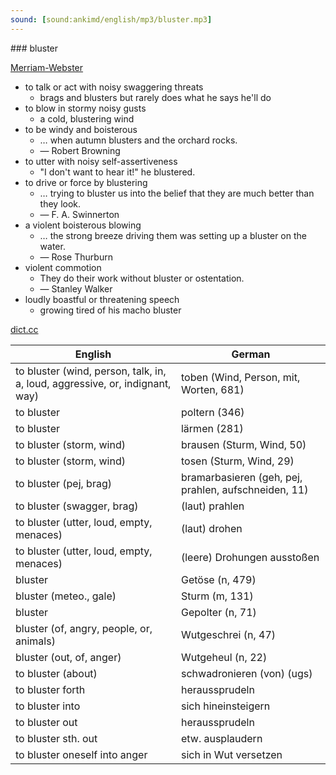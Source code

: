 ```yaml
---
sound: [sound:ankimd/english/mp3/bluster.mp3]
---
```


\### bluster

[Merriam-Webster](https://www.merriam-webster.com/dictionary/bluster)

- to talk or act with noisy swaggering threats
    - brags and blusters but rarely does what he says he'll do
- to blow in stormy noisy gusts
    - a cold, blustering wind
- to be windy and boisterous
    - … when autumn blusters and the orchard rocks.
    - — Robert Browning
- to utter with noisy self-assertiveness
    - "I don't want to hear it!" he blustered.
- to drive or force by blustering
    - … trying to bluster us into the belief that they are much better than they look.
    - — F. A. Swinnerton
- a violent boisterous blowing
    - … the strong breeze driving them was setting up a bluster on the water.
    - — Rose Thurburn
- violent commotion
    - They do their work without bluster or ostentation.
    - — Stanley Walker
- loudly boastful or threatening speech
    - growing tired of his macho bluster

[dict.cc](https://www.dict.cc/bluster)

| English        | German       |
| -------------- | ------------ |
| to bluster (wind, person, talk, in, a, loud, aggressive, or, indignant, way) | toben (Wind, Person, mit, Worten, 681) |
| to bluster | poltern (346) |
| to bluster | lärmen (281) |
| to bluster (storm, wind) | brausen (Sturm, Wind, 50) |
| to bluster (storm, wind) | tosen (Sturm, Wind, 29) |
| to bluster (pej, brag) | bramarbasieren (geh, pej, prahlen, aufschneiden, 11) |
| to bluster (swagger, brag) | (laut) prahlen |
| to bluster (utter, loud, empty, menaces) | (laut) drohen |
| to bluster (utter, loud, empty, menaces) | (leere) Drohungen ausstoßen |
| bluster | Getöse (n, 479) |
| bluster (meteo., gale) | Sturm (m, 131) |
| bluster | Gepolter (n, 71) |
| bluster (of, angry, people, or, animals) | Wutgeschrei (n, 47) |
| bluster (out, of, anger) | Wutgeheul (n, 22) |
| to bluster (about) | schwadronieren (von) (ugs) |
| to bluster forth | heraussprudeln |
| to bluster into | sich hineinsteigern |
| to bluster out | heraussprudeln |
| to bluster sth. out | etw. ausplaudern |
| to bluster oneself into anger | sich in Wut versetzen |
